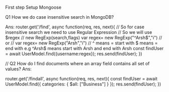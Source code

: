 First step Setup Mongoose


Q1 How we do case insensitive search in MongoDB?


Ans: 
router.get('/find', async function(req, res, next){
//  So for case insensitive search we need to use Regular Expression
//  So we will use $regex
// new RegExp(search,flags)
var regex= new RegExp("^Arsh$","i")
// or
// var regex= new RegExp("Arsh","i")
// ^ means = start with   $ means = end with e.g ^Arsh$ means start with Arsh and end with Arsh
  const findUser = await UserModel.find({username:regex});
  res.send(findUser);
  })


// Q2 How do I find documents where an array field contains all set of values?
Ans:

  router.get('/findall', async function(req, res, next){
  const findUser = await UserModel.find({   categories: { $all: ["Business"] } });
  res.send(findUser);
  })

